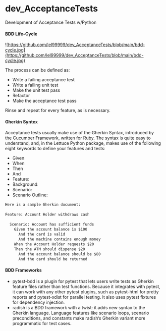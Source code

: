 # dev_AcceptanceTests
Development of Acceptance Tests w/Python

#### BDD Life-Cycle

![https://github.com/lel99999/dev_AcceptanceTests/blob/main/bdd-cycle.jpg](https://github.com/lel99999/dev_AcceptanceTests/blob/main/bdd-cycle.jpg)

The process can be defined as:
- Write a failing acceptance test
- Write a failing unit test
- Make the unit test pass
- Refactor
- Make the acceptance test pass

Rinse and repeat for every feature, as is necessary. <br/>

#### Gherkin Syntex
Acceptance tests usually make use of the Gherkin Syntax, introduced by the Cucumber Framework, written for Ruby. The syntax is quite easy to understand, and, in the Lettuce Python package, makes use of the following eight keywords to define your features and tests: <br/>

- Given
- When
- Then
- And
- Feature:
- Background:
- Scenario:
- Scenario Outline:

```
Here is a sample Gherkin document:

Feature: Account Holder withdraws cash
 
  Scenario: Account has sufficient funds
    Given the account balance is $100
      And the card is valid
      And the machine contains enough money
    When the Account Holder requests $20
    Then the ATM should dispense $20
      And the account balance should be $80
      And the card should be returned
```

#### BDD Frameworks
- pytest-bdd is a plugin for pytest that lets users write tests as Gherkin feature files rather than test functions. Because it integrates with pytest, it can work with any other pytest plugins, such as pytest-html for pretty reports and pytest-xdist for parallel testing. It also uses pytest fixtures for dependency injection.
- radish is a BDD framework with a twist: it adds new syntax to the Gherkin language. Language features like scenario loops, scenario preconditions, and constants make radish‘s Gherkin variant more programmatic for test cases.
